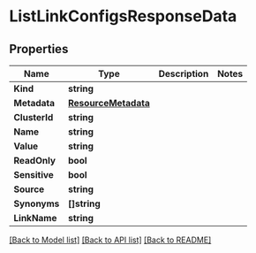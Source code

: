 # ListLinkConfigsResponseData

## Properties

Name | Type | Description | Notes
------------ | ------------- | ------------- | -------------
**Kind** | **string** |  | 
**Metadata** | [**ResourceMetadata**](ResourceMetadata.md) |  | 
**ClusterId** | **string** |  | 
**Name** | **string** |  | 
**Value** | **string** |  | 
**ReadOnly** | **bool** |  | 
**Sensitive** | **bool** |  | 
**Source** | **string** |  | 
**Synonyms** | **[]string** |  | 
**LinkName** | **string** |  | 

[[Back to Model list]](../README.md#documentation-for-models) [[Back to API list]](../README.md#documentation-for-api-endpoints) [[Back to README]](../README.md)



